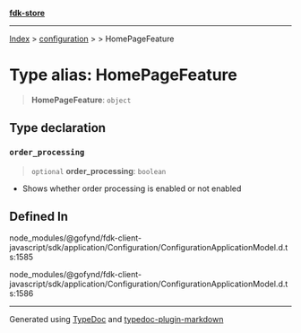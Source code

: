 [**fdk-store**](../../../README.md)
***

[Index](../../../API.md) > [configuration](../../README.md) > [<internal>](../README.md) > HomePageFeature

# Type alias: HomePageFeature

> **HomePageFeature**: `object`

## Type declaration

### `order_processing`

> `optional` **order\_processing**: `boolean`

- Shows whether order processing is
enabled or not enabled

## Defined In

node\_modules/@gofynd/fdk-client-javascript/sdk/application/Configuration/ConfigurationApplicationModel.d.ts:1585

node\_modules/@gofynd/fdk-client-javascript/sdk/application/Configuration/ConfigurationApplicationModel.d.ts:1586

***
Generated using [TypeDoc](https://typedoc.org/) and [typedoc-plugin-markdown](https://www.npmjs.com/package/typedoc-plugin-markdown)
